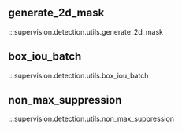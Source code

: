 ## generate_2d_mask

:::supervision.detection.utils.generate_2d_mask

## box_iou_batch

:::supervision.detection.utils.box_iou_batch

## non_max_suppression

:::supervision.detection.utils.non_max_suppression